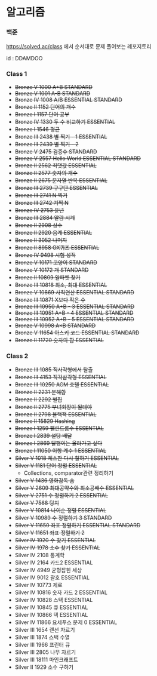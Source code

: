 # 알고리즘

### 백준

https://solved.ac/class 에서 순서대로 문제 풀어보는 레포지토리

id : DDAMDOO



### Class 1

* ~~Bronze V 1000	A+B STANDARD~~	
* ~~Bronze V 1001	A-B STANDARD~~	
* ~~Bronze IV 1008	A/B ESSENTIAL STANDARD~~	
* ~~Bronze II 1152	단어의 개수~~	
* ~~Bronze I 1157	단어 공부~~	
* ~~Bronze IV 1330	두 수 비교하기 ESSENTIAL~~	
* ~~Bronze I 1546	평균~~	
* ~~Bronze III 2438	별 찍기 - 1 ESSENTIAL~~	
* ~~Bronze III 2439	별 찍기 - 2~~	
* ~~Bronze V 2475	검증수 STANDARD~~	
* ~~Bronze V 2557	Hello World ESSENTIAL STANDARD~~	
* ~~Bronze II 2562	최댓값 ESSENTIAL~~	
* ~~Bronze II 2577	숫자의 개수~~	
* ~~Bronze II 2675	문자열 반복 ESSENTIAL~~	
* ~~Bronze III 2739	구구단 ESSENTIAL~~	
* ~~Bronze III 2741	N 찍기~~	
* ~~Bronze III 2742	기찍 N~~	
* ~~Bronze IV 2753	윤년~~	
* ~~Bronze III 2884	알람 시계~~	
* ~~Bronze II 2908	상수~~	
* ~~Bronze II 2920	음계 ESSENTIAL~~	
* ~~Bronze II 3052	나머지~~	
* ~~Bronze II 8958	OX퀴즈 ESSENTIAL~~	
* ~~Bronze IV 9498	시험 성적~~	
* ~~Bronze V 10171	고양이 STANDARD~~	
* ~~Bronze V 10172	개 STANDARD~~	
* ~~Bronze II 10809	알파벳 찾기~~	
* ~~Bronze III 10818	최소, 최대 ESSENTIAL~~	
* ~~Bronze V 10869	사칙연산 ESSENTIAL STANDARD~~	
* ~~Bronze III 10871	X보다 작은 수~~	
* ~~Bronze III 10950	A+B - 3 ESSENTIAL STANDARD~~	
* ~~Bronze III 10951	A+B - 4 ESSENTIAL STANDARD~~	
* ~~Bronze III 10952	A+B - 5 ESSENTIAL STANDARD~~	
* ~~Bronze V 10998	A×B STANDARD~~	
* ~~Bronze V 11654	아스키 코드 ESSENTIAL STANDARD~~	
* ~~Bronze II 11720	숫자의 합 ESSENTIAL~~	



### Class 2

* ~~Bronze III 1085	직사각형에서 탈출~~	
* ~~Bronze III 4153	직각삼각형 ESSENTIAL~~	
* ~~Bronze III 10250	ACM 호텔 ESSENTIAL~~	
* ~~Bronze II 2231	분해합~~	
* ~~Bronze II 2292	벌집~~	
* ~~Bronze II 2775	부녀회장이 될테야~~	
* ~~Bronze II 2798	블랙잭 ESSENTIAL~~	
* ~~Bronze II 15829	Hashing~~	
* ~~Bronze I 1259	팰린드롬수 ESSENTIAL~~	
* ~~Bronze I 2839	설탕 배달~~	
* ~~Bronze I 2869	달팽이는 올라가고 싶다~~	
* ~~Bronze I 11050	이항 계수 1 ESSENTIAL~~	
* ~~Silver V 1018	체스판 다시 칠하기 ESSENTIAL~~	
* ~~Silver V 1181	단어 정렬 ESSENTIAL~~
  * Collections, comparator관련 정리하기	
* ~~Silver V 1436	영화감독 숌~~	
* ~~Silver V 2609	최대공약수와 최소공배수 ESSENTIAL~~	
* ~~Silver V 2751	수 정렬하기 2 ESSENTIAL~~	
* ~~Silver V 7568	덩치~~	
* ~~Silver V 10814	나이순 정렬 ESSENTIAL~~	
* ~~Silver V 10989	수 정렬하기 3 STANDARD~~	
* ~~Silver V 11650	좌표 정렬하기 ESSENTIAL STANDARD~~	
* ~~Silver V 11651	좌표 정렬하기 2~~	
* ~~Silver IV 1920	수 찾기 ESSENTIAL~~	
* ~~Silver IV 1978	소수 찾기 ESSENTIAL~~ 	
* Silver IV 2108	통계학	
* Silver IV 2164	카드2 ESSENTIAL	
* Silver IV 4949	균형잡힌 세상	
* Silver IV 9012	괄호 ESSENTIAL	
* Silver IV 10773	제로	
* Silver IV 10816	숫자 카드 2 ESSENTIAL	
* Silver IV 10828	스택 ESSENTIAL	
* Silver IV 10845	큐 ESSENTIAL	
* Silver IV 10866	덱 ESSENTIAL	
* Silver IV 11866	요세푸스 문제 0 ESSENTIAL	
* Silver III 1654	랜선 자르기	
* Silver III 1874	스택 수열	
* Silver III 1966	프린터 큐	
* Silver III 2805	나무 자르기	
* Silver III 18111	마인크래프트	
* Silver II 1929	소수 구하기	

